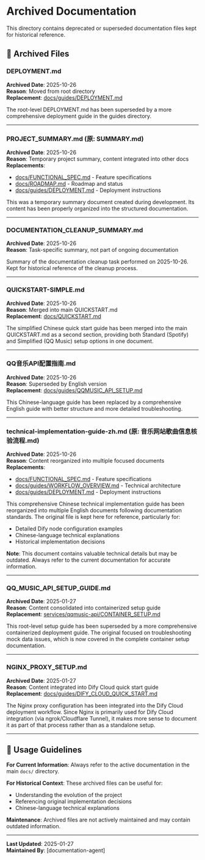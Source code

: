 # Archived Documentation

This directory contains deprecated or superseded documentation files kept for historical reference.

## 📁 Archived Files

### DEPLOYMENT.md

**Archived Date**: 2025-10-26  
**Reason**: Moved from root directory  
**Replacement**: [docs/guides/DEPLOYMENT.md](../guides/DEPLOYMENT.md)

The root-level DEPLOYMENT.md has been superseded by a more comprehensive deployment guide in the guides directory.

---

### PROJECT_SUMMARY.md (原: SUMMARY.md)

**Archived Date**: 2025-10-26  
**Reason**: Temporary project summary, content integrated into other docs  
**Replacements**:

- [docs/FUNCTIONAL_SPEC.md](../FUNCTIONAL_SPEC.md) - Feature specifications
- [docs/ROADMAP.md](../ROADMAP.md) - Roadmap and status
- [docs/guides/DEPLOYMENT.md](../guides/DEPLOYMENT.md) - Deployment instructions

This was a temporary summary document created during development. Its content has been properly organized into the structured documentation.

---

### DOCUMENTATION_CLEANUP_SUMMARY.md

**Archived Date**: 2025-10-26  
**Reason**: Task-specific summary, not part of ongoing documentation

Summary of the documentation cleanup task performed on 2025-10-26. Kept for historical reference of the cleanup process.

---

### QUICKSTART-SIMPLE.md

**Archived Date**: 2025-10-26  
**Reason**: Merged into main QUICKSTART.md  
**Replacement**: [docs/QUICKSTART.md](../QUICKSTART.md#simplified-setup-with-qq-music-简化配置)

The simplified Chinese quick start guide has been merged into the main QUICKSTART.md as a second section, providing both Standard (Spotify) and Simplified (QQ Music) setup options in one document.

---

### QQ音乐API配置指南.md

**Archived Date**: 2025-10-26  
**Reason**: Superseded by English version  
**Replacement**: [docs/guides/QQMUSIC_API_SETUP.md](../guides/QQMUSIC_API_SETUP.md)

This Chinese-language guide has been replaced by a comprehensive English guide with better structure and more detailed troubleshooting.

---

### technical-implementation-guide-zh.md (原: 音乐网站歌曲信息核验流程.md)

**Archived Date**: 2025-10-26  
**Reason**: Content reorganized into multiple focused documents  
**Replacements**:

- [docs/FUNCTIONAL_SPEC.md](../FUNCTIONAL_SPEC.md) - Feature specifications
- [docs/guides/WORKFLOW_OVERVIEW.md](../guides/WORKFLOW_OVERVIEW.md) - Technical architecture
- [docs/guides/DEPLOYMENT.md](../guides/DEPLOYMENT.md) - Deployment instructions

This comprehensive Chinese technical implementation guide has been reorganized into multiple English documents following documentation standards. The original file is kept here for reference, particularly for:

- Detailed Dify node configuration examples
- Chinese-language technical explanations
- Historical implementation decisions

**Note**: This document contains valuable technical details but may be outdated. Always refer to the current documentation for accurate information.

---

### QQ_MUSIC_API_SETUP_GUIDE.md

**Archived Date**: 2025-01-27  
**Reason**: Content consolidated into containerized setup guide  
**Replacement**: [services/qqmusic-api/CONTAINER_SETUP.md](../../services/qqmusic-api/CONTAINER_SETUP.md)

This root-level setup guide has been superseded by a more comprehensive containerized deployment guide. The original focused on troubleshooting mock data issues, which is now covered in the complete container setup documentation.

---

### NGINX_PROXY_SETUP.md

**Archived Date**: 2025-01-27  
**Reason**: Content integrated into Dify Cloud quick start guide  
**Replacement**: [docs/guides/DIFY_CLOUD_QUICK_START.md](../guides/DIFY_CLOUD_QUICK_START.md)

The Nginx proxy configuration has been integrated into the Dify Cloud deployment workflow. Since Nginx is primarily used for Dify Cloud integration (via ngrok/Cloudflare Tunnel), it makes more sense to document it as part of that process rather than as a standalone setup.

---

## 📝 Usage Guidelines

**For Current Information**: Always refer to the active documentation in the main `docs/` directory.

**For Historical Context**: These archived files can be useful for:

- Understanding the evolution of the project
- Referencing original implementation decisions
- Chinese-language technical explanations

**Maintenance**: Archived files are not actively maintained and may contain outdated information.

---

**Last Updated**: 2025-01-27  
**Maintained By**: [documentation-agent]
